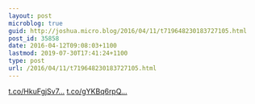 ```yaml
---
layout: post
microblog: true
guid: http://joshua.micro.blog/2016/04/11/t719648230183727105.html
post_id: 35858
date: 2016-04-12T09:08:03+1100
lastmod: 2019-07-30T17:41:24+1100
type: post
url: /2016/04/11/t719648230183727105.html
---
```

[t.co/HkuFgjSv7...](https://t.co/HkuFgjSv7o) [t.co/gYKBq6rpQ...](https://t.co/gYKBq6rpQ2)
